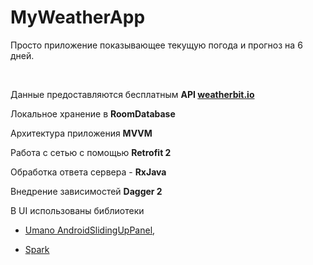 # MyWeatherApp
Просто приложение показывающее текущую погода и прогноз на 6 дней.

![]()
![]()

Данные предоставляются бесплатным **API [weatherbit.io](https://www.weatherbit.io/)**

Локальное хранение в  **RoomDatabase**
                                                                                
Архитектура приложения **MVVM**

Работа с сетью с помощью **Retrofit 2** 

Обработка ответа сервера  - **RxJava** 

Внедрение зависимостей **Dagger 2**

В UI  использованы библиотеки
 - [Umano AndroidSlidingUpPanel](https://github.com/umano/AndroidSlidingUpPanel),

 - [Spark](https://github.com/robinhood/spark)
